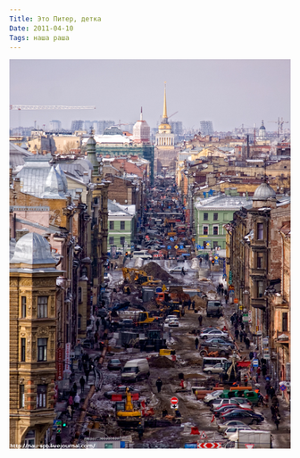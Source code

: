 ```yaml
---
Title: Это Питер, детка
Date: 2011-04-10
Tags: наша раша
---
```


![gorohovaya.jpeg](images/gorohovaya.jpeg)